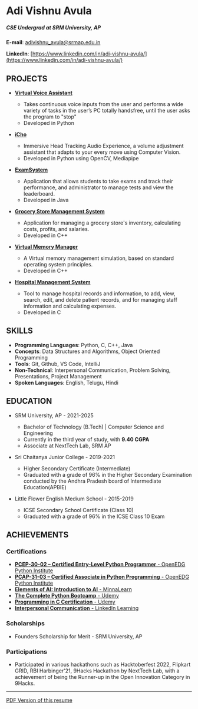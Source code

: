 # Adi Vishnu Avula
##### CSE Undergrad at SRM University, AP

**E-mail**: [adivishnu_avula@srmap.edu.in](mailto:adivishnu_avula@srmap.edu.in)

**LinkedIn**: [https://www.linkedin.com/in/adi-vishnu-avula/](https://www.linkedin.com/in/adi-vishnu-avula/)

## PROJECTS
- [**Virtual Voice Assistant**](https://github.com/adivishnu-a/Voice-Assistant)
  - Takes continuous voice inputs from the user and performs a wide variety of tasks in the user’s PC totally handsfree, until the user asks the program to "stop"
  - Developed in Python

- [**iCho**](https://github.com/adivishnu-a/icho)
  - Immersive Head Tracking Audio Experience, a volume adjustment assistant that adapts to your every move using Computer Vision.
  - Developed in Python using OpenCV, Mediapipe

- [**ExamSystem**](https://github.com/adivishnu-a/ExamSystem)
  - Application that allows students to take exams and track their performance, and administrator to manage tests and view the leaderboard.
  - Developed in Java

- [**Grocery Store Management System**](https://github.com/adivishnu-a/Grocery-Store-Management-System)
  - Application for managing a grocery store's inventory, calculating costs, profits, and salaries.
  - Developed in C++

- [**Virtual Memory Manager**](https://github.com/adivishnu-a/Virtual-Memory-Manager)
  - A Virtual memory management simulation, based on standard operating system principles.
  - Developed in C++

- [**Hospital Management System**](https://github.com/adivishnu-a/Hospital-Management-System)
  - Tool to manage hospital records and information, to add, view, search, edit, and delete patient records, and for managing staff information and calculating expenses.
  - Developed in C

## SKILLS

- **Programming Languages**: Python, C, C++, Java
- **Concepts**: Data Structures and Algorithms, Object Oriented Programming
- **Tools**: Git, Github, VS Code, IntelliJ
- **Non-Technical**: Interpersonal Communication, Problem Solving, Presentations, Project Management
- **Spoken Languages**: English, Telugu, Hindi

## EDUCATION

- SRM University, AP  - 2021-2025
  - Bachelor of Technology (B.Tech) | Computer Science and Engineering
  - Currently in the third year of study, with **9.40 CGPA**
  - Associate at NextTech Lab, SRM AP

- Sri Chaitanya Junior College - 2019-2021
  - Higher Secondary Certificate (Intermediate)
  - Graduated with a grade of 96% in the Higher Secondary Examination conducted by the Andhra Pradesh board of Intermediate Education(APBIE)

- Little Flower English Medium School  - 2015-2019
  - ICSE Secondary School Certificate (Class 10)
  - Graduated with a grade of 96% in the ICSE Class 10 Exam

## ACHIEVEMENTS
### Certifications 
- [**PCEP-30-02 – Certified Entry-Level Python Programmer** - OpenEDG Python Institute](https://verify.openedg.org/?id=eX2N.0UOP.CyXV)
- [**PCAP-31-03 – Certified Associate in Python Programming** - OpenEDG Python Institute](https://verify.openedg.org/?id=8pCU.rLFC.JX4h)
- [**Elements of AI: Introduction to AI** - MinnaLearn](https://certificates.mooc.fi/validate/ue79nyk2jnh)
- [**The Complete Python Bootcamp** - Udemy](https://www.udemy.com/certificate/UC-5a3b3d3d-0cf2-4a5a-8ebd-5956d0f5ea67/)
- [**Programming in C Certification** - Udemy](https://www.udemy.com/certificate/UC-0e344dcb-cc70-42bc-9a4a-a056c56b8bf8/)
- [**Interpersonal Communication** - LinkedIn Learning](https://www.linkedin.com/learning/certificates/ee14f78948ccf08ee73d7675c5c500eef0d98cb037044319e1e152c87c1ecd5d?lipi=urn%3Ali%3Apage%3Ad_flagship3_profile_view_base_certifications_details%3B4TPP4jvASKKYuiNL9d%2BS9Q%3D%3D)

### Scholarships 
- Founders Scholarship for Merit - SRM University, AP

### Participations 
- Participated in various hackathons such as Hacktoberfest 2022, Flipkart GRID, RBI Harbinger’21, 9Hacks Hackathon by NextTech Lab, with a achievement of being the Runner-up in the Open Innovation Category in 9Hacks.

---

[PDF Version of this resume](https://drive.google.com/file/d/1T47q5GcgJC6CYDFqsaWvZwmlrN3ewccP/view?usp=sharing)

